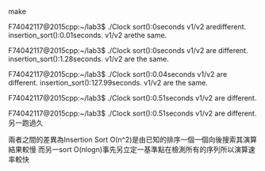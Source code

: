 make


F74042117@2015cpp:~/lab3$ ./Clock
sort():0seconds
v1/v2 aredifferent.
insertion_sort():0.01seconds.
v1/v2 arethe same.

F74042117@2015cpp:~/lab3$ ./Clock
sort():0seconds
v1/v2 are different.
insertion_sort():1.28seconds.
v1/v2 are the same.


F74042117@2015cpp:~/lab3$ ./Clock
sort():0.04seconds
v1/v2 are different.
insertion_sort():127.99seconds.
v1/v2 are the same.

F74042117@2015cpp:~/lab3$ ./Clock
sort():0.51seconds
v1/v2 are different.

F74042117@2015cpp:~/lab3$ ./Clock
sort():0.51seconds
v1/v2 are different.
另一跑過久

兩者之間的差異為Insertion Sort O(n^2)是由已知的排序一個一個向後搜索其演算結果較慢
而另一sort  O(nlogn)事先另立定一基準點在檢測所有的序列所以演算速率較快
